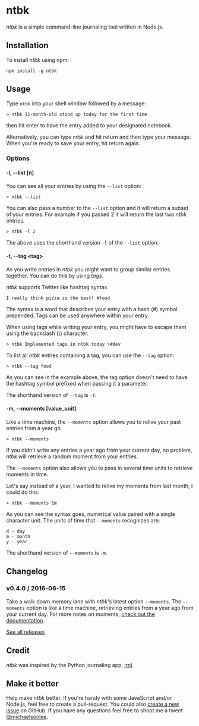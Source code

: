 # ntbk

*ntbk* is a simple command-line journaling tool written in Node.js.

## Installation

To install *ntbk* using npm:

```
npm install -g ntbk
```

## Usage

Type `ntbk` into your shell window followed by a message:

```
> ntbk 11-month-old stood up today for the first time
```

then hit enter to have the entry added to your designated notebook.

Alternatively, you can type `ntbk` and hit return and then type your message. When you're ready to save your entry, hit return again.

### Options

#### -l, --list [n]

You can see all your entries by using the `--list` option:

```
> ntbk --list
```

You can also pass a number to the `--list` option and it will return a subset of your entries. For example if you passed 2 it will return the last two *ntbk* entries.

```
> ntbk -l 2
```

The above uses the shorthand version `-l` of the `--list` option.

#### -t, --tag \<tag\>

As you write entries in *ntbk* you might want to group similar entries together. You can do this by using *tags*.

*ntbk* supports Twitter like hashtag syntax.

```
I really think pizza is the best! #food
```

The syntax is a word that describes your entry with a hash (#) symbol prepended. Tags can be used anywhere within your entry.

When using tags while writing your entry, you might have to escape them using the backslash (\\) character.

```
> ntbk Implemented tags in ntbk today \#dev
```

To list all *ntbk* entries containing a tag, you can use the `--tag` option:

```
> ntbk --tag food
```

As you can see in the example above, the tag option doesn't need to have the hashtag symbol prefixed when passing it a parameter.

The shorthand version of `--tag` is `-t`.

#### -m, --moments \[value_unit\]

Like a time machine, the `--moments` option allows you to relive your past entries from a year go.

```
> ntbk --moments
```

If you didn't write any entries a year ago from your current day, no problem, *ntbk* will retrieve a random moment from your entries.

The `--moments` option also allows you to pass in several time units to retrieve moments in time.

Let's say instead of a year, I wanted to relive my moments from last month, I could do this:

```
> ntbk --moments 1m
```

As you can see the syntax goes, numerical value paired with a single character unit. The units of time that `--moments` recognizes are:

```
d - day
m - month
y - year
```

The shorthand version of `--moments` is `-m`.

## Changelog

### v0.4.0 / 2016-06-15

Take a walk down memory lane with *ntbk*'s latest option `--moments`. The `--moments` option is like a time machine, retrieving entries from a year ago from your current day. For more notes on moments, [check out the documentation](https://github.com/michaellee/ntbk#-m---moments-value_unit).

[See all releases](https://github.com/michaellee/ntbk/releases)

## Credit

*ntbk* was inspired by the Python journaling app, [jrnl](https://github.com/maebert/jrnl).

## Make it better

Help make *ntbk* better. If you're handy with some JavaScript and/or Node.js, feel free to create a pull-request. You could also [create a new issue](https://github.com/michaellee/ntbk/issues/new) on GitHub. If you have any questions feel free to shoot me a tweet [@michaelsoolee](https://twitter.com/michaelsoolee).
